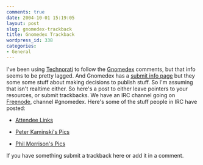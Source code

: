 ```yaml
---
comments: true
date: 2004-10-01 15:19:05
layout: post
slug: gnomedex-trackback
title: Gnomedex Trackback
wordpress_id: 338
categories:
- General
---
```


I've been using [Technorati](http://www.technorati.com) to follow the [Gnomedex](http://www.gnomedex.com) comments, but that info seems to be pretty lagged. And Gnomedex has a [submit info page](http://www.lockergnome.com/contact/submissions.phtml) but they some some stuff about making decisions to publish stuff. So I'm assuming that isn't realtime either. So here's a post to either leave pointers to your resources, or submit trackbacks.  We have an IRC channel going on [Freenode](http://www.freenode.net), channel #gnomedex. Here's some of the stuff people in IRC have posted:




  * [Attendee Links](http://my.yahoo.com/s/gnomedex.html)


  * [Peter Kaminski's Pics](http://www.flickr.com/photos/peterkaminski/sets/16646/)


  * [Phil Morrison's Pics](http://www.flickr.com/photos/pjmorr)


If you have something submit a trackback here or add it in a comment.
